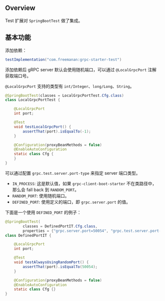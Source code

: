 ## Overview

Test 扩展对 `SpringBootTest` 做了集成。

## 基本功能

添加依赖：

```groovy
testImplementation("com.freemanan:grpc-starter-test")
```

添加依赖后 gRPC server 默认会使用随机端口，可以通过 `@LocalGrpcPort` 注解获取端口号。

`@LocalGrpcPort` 支持的类型有 `int/Integer`、`long/Long`、`String`。

```java
@SpringBootTest(classes = LocalGrpcPortTest.Cfg.class)
class LocalGrpcPortTest {

    @LocalGrpcPort
    int port;

    @Test
    void testLocalGrpcPort() {
        assertThat(port).isEqualTo(-1);
    }

    @Configuration(proxyBeanMethods = false)
    @EnableAutoConfiguration
    static class Cfg {
    }
}
```

可以通过配置 `grpc.test.server.port-type` 来指定 server 端口类型。

- `IN_PROCESS`: 这是默认值，如果 `grpc-client-boot-starter` 不在类路径中，那么会 fall back 到 `RANDOM_PORT`。
- `RANDOM_PORT`: 使用随机端口。
- `DEFINED_PORT`: 使用定义的端口，即 `grpc.server.port` 的值。

下面是一个使用 `DEFINED_PORT` 的例子：

```java
@SpringBootTest(
        classes = DefinedPortIT.Cfg.class,
        properties = {"grpc.server.port=50054", "grpc.test.server.port-type=DEFINED_PORT"})
class DefinedPortIT {

    @LocalGrpcPort
    int port;

    @Test
    void testAlwaysUsingRandomPort() {
        assertThat(port).isEqualTo(50054);
    }

    @Configuration(proxyBeanMethods = false)
    @EnableAutoConfiguration
    static class Cfg {}
}
```
